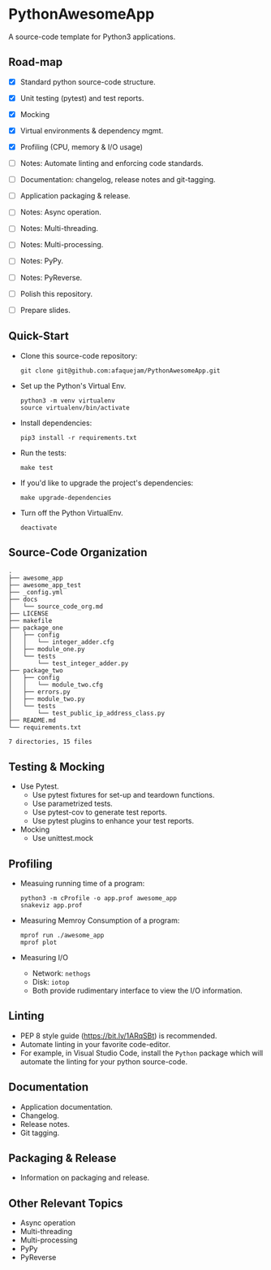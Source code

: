 # PythonAwesomeApp
A source-code template for Python3 applications.

## Road-map
- [x] Standard python source-code structure.
- [x] Unit testing (pytest) and test reports.
- [x] Mocking
- [x] Virtual environments & dependency mgmt.
- [x] Profiling (CPU, memory & I/O usage)
- [ ] Notes: Automate linting and enforcing code standards.
- [ ] Documentation: changelog, release notes and git-tagging.
- [ ] Application packaging & release.
- [ ] Notes: Async operation.
- [ ] Notes: Multi-threading.
- [ ] Notes: Multi-processing.
- [ ] Notes: PyPy.
- [ ] Notes: PyReverse.
- [ ] Polish this repository.
- [ ] Prepare slides.


## Quick-Start
* Clone this source-code repository:

  `git clone git@github.com:afaquejam/PythonAwesomeApp.git`

* Set up the Python's Virtual Env.
  ```
  python3 -m venv virtualenv
  source virtualenv/bin/activate
  ```
* Install dependencies:

  `pip3 install -r requirements.txt`

* Run the tests:

  `make test`
  
* If you'd like to upgrade the project's dependencies:

  `make upgrade-dependencies`

* Turn off the Python VirtualEnv.

  `deactivate`

## Source-Code Organization
```
.
├── awesome_app
├── awesome_app_test
├── _config.yml
├── docs
│   └── source_code_org.md
├── LICENSE
├── makefile
├── package_one
│   ├── config
│   │   └── integer_adder.cfg
│   ├── module_one.py
│   └── tests
│       └── test_integer_adder.py
├── package_two
│   ├── config
│   │   └── module_two.cfg
│   ├── errors.py
│   ├── module_two.py
│   └── tests
│       └── test_public_ip_address_class.py
├── README.md
└── requirements.txt

7 directories, 15 files
```

## Testing & Mocking
* Use Pytest.
  - Use pytest fixtures for set-up and teardown functions.
  - Use parametrized tests.
  - Use pytest-cov to generate test reports.
  - Use pytest plugins to enhance your test reports.
* Mocking
  - Use unittest.mock

## Profiling
* Measuing running time of a program:
  ```
  python3 -m cProfile -o app.prof awesome_app
  snakeviz app.prof
  ```
* Measuring Memroy Consumption of a program:
  ```
  mprof run ./awesome_app
  mprof plot
  ```

* Measuring I/O
  - Network: `nethogs`
  - Disk: `iotop`
  - Both provide rudimentary interface to view the I/O information.

## Linting
* PEP 8 style guide (https://bit.ly/1ARqSBt) is recommended.
* Automate linting in your favorite code-editor.
* For example, in Visual Studio Code, install the `Python` package which will automate the linting for your python source-code.
  
## Documentation
* Application documentation.
* Changelog.
* Release notes.
* Git tagging.

## Packaging & Release
* Information on packaging and release.

## Other Relevant Topics
* Async operation
* Multi-threading
* Multi-processing
* PyPy
* PyReverse
